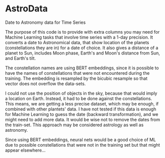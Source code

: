 # AstroData
Date to Astronomy data for Time Series

The purpose of this code is to provide with extra columns you may need for Machine Learning tasks that involve time series with a 1-day precision.
It converts a date to Astronomical data, that show location of the planets (constellations they are in) for a date of choice.
It also gives a distance of a planet to Sun, includes Moon phase, Earth's and Moon's distance from Sun, and Earth's tilt.

The constellation names are using BERT embeddings, since it is possible to have the names of constellations that were not encountered during the training. The embedding is resampled by the bicubic resample so that vector does not overflow the data-sets.

I could not use the position of objects in the sky, because that would imply a location on Earth. Instead, it had to be done against the constellations. This means, we are getting a less precise dataset, which may be enough, if combined with other plantets' data.
I have not tested if this data is enough for Machine Learning to guess the date (backward transformation), and we might need to add more data. It would be wise not to remove the dates from the train-set.
This approach may be considered astrology as well as astronomy.

Since using BERT embeddings, neural nets would be a good choice of ML due to possible constellations that were not in the training set but that might appear elsewhere...

